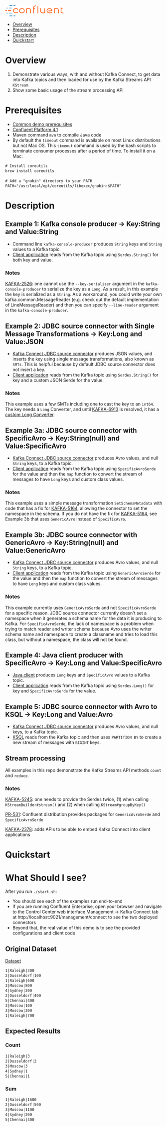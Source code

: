 ![image](../images/confluent-logo-300-2.png)

- [Overview](#overview)
- [Prerequisites](#prerequisites)
- [Description](#description)
- [Quickstart](#quickstart)


# Overview

1. Demonstrate various ways, with and without Kafka Connect, to get data into Kafka topics and then loaded for use by the Kafka Streams API `KStream`
2. Show some basic usage of the stream processing API

# Prerequisites

* [Common demo prerequisites](https://github.com/confluentinc/quickstart-demos#prerequisites)
* [Confluent Platform 4.1](https://www.confluent.io/download/)
* Maven command `mvn` to compile Java code
* By default the `timeout` command is available on most Linux distributions but not Mac OS. This `timeout` command is used by the bash scripts to terminate consumer processes after a period of time. To install it on a Mac:

```shell
# Install coreutils
brew install coreutils

# Add a "gnubin" directory to your PATH
PATH="/usr/local/opt/coreutils/libexec/gnubin:$PATH"
```

# Description

## Example 1: Kafka console producer -> Key:String and Value:String

* Command line `kafka-console-producer` produces `String` keys and `String` values to a Kafka topic.
* [Client application](src/main/java/io/confluent/examples/connectandstreams/consoleproducer/StreamsIngest.java) reads from the Kafka topic using `Serdes.String()` for both key and value.

### Notes

[KAFKA-2526](https://issues.apache.org/jira/browse/KAFKA-2526): one cannot use the `--key-serializer` argument in the `kafka-console-producer` to serialize the key as a `Long`. As a result, in this example the key is serialized as a `String`. As a workaround, you could write your own kafka.common.MessageReader (e.g. check out the default implementation of LineMessageReader) and then you can specify `--line-reader` argument in the `kafka-console-producer`.

## Example 2: JDBC source connector with Single Message Transformations -> Key:Long and Value:JSON

* [Kafka Connect JDBC source connector](jdbcjson-connector.properties) produces JSON values, and inserts the key using single message transformations, also known as `SMTs`. This is helpful because by default JDBC source connector does not insert a key.
* [Client application](src/main/java/io/confluent/examples/connectandstreams/jdbcjson/StreamsIngest.java) reads from the Kafka topic using `Serdes.String()` for key and a custom JSON Serde for the value.

### Notes

This example uses a few SMTs including one to cast the key to an `int64`. The key needs a `Long` Converter, and until [KAFKA-6913](https://issues.apache.org/jira/browse/KAFKA-6913) is resolved, it has a [custom Long Converter](src/main/java/io/confluent/examples/connectandstreams/utils/LongConverter.java).

## Example 3a: JDBC source connector with SpecificAvro -> Key:String(null) and Value:SpecificAvro

* [Kafka Connect JDBC source connector](jdbcspecificavro-connector.properties) produces Avro values, and null `String` keys, to a Kafka topic.
* [Client application](src/main/java/io/confluent/examples/connectandstreams/jdbcspecificavro/StreamsIngest.java) reads from the Kafka topic using `SpecificAvroSerde` for the value and then the `map` function to convert the stream of messages to have `Long` keys and custom class values.

### Notes

This example uses a simple message transformation `SetSchemaMetadata` with code that has a fix for [KAFKA-5164](https://issues.apache.org/jira/browse/KAFKA-5164), allowing the connector to set the namespace in the schema. If you do not have the fix for [KAFKA-5164](https://issues.apache.org/jira/browse/KAFKA-5164), see Example 3b that uses `GenericAvro` instead of `SpecificAvro`.

## Example 3b: JDBC source connector with GenericAvro -> Key:String(null) and Value:GenericAvro

* [Kafka Connect JDBC source connector](jdbcgenericavro-connector.properties) produces Avro values, and null `String` keys, to a Kafka topic.
* [Client application](src/main/java/io/confluent/examples/connectandstreams/jdbcgenericavro/StreamsIngest.java) reads from the Kafka topic using `GenericAvroSerde` for the value and then the `map` function to convert the stream of messages to have `Long` keys and custom class values.

### Notes

This example currently uses `GenericAvroSerde` and not `SpecificAvroSerde` for a specific reason. JDBC source connector currently doesn't set a namespace when it generates a schema name for the data it is producing to Kafka. For `SpecificAvroSerde`, the lack of namespace is a problem when trying to match reader and writer schema because Avro uses the writer schema name and namespace to create a classname and tries to load this class, but without a namespace, the class will not be found.

## Example 4: Java client producer with SpecificAvro -> Key:Long and Value:SpecificAvro

* [Java client](src/main/java/io/confluent/examples/connectandstreams/javaproducer/Driver.java) produces `Long` keys and `SpecificAvro` values to a Kafka topic.
* [Client application](src/main/java/io/confluent/examples/connectandstreams/javaproducer/StreamsIngest.java) reads from the Kafka topic using `Serdes.Long()` for key and `SpecificAvroSerde` for the value.

## Example 5: JDBC source connector with Avro to KSQL -> Key:Long and Value:Avro

* [Kafka Connect JDBC source connector](jdbcavroksql-connector.properties) produces Avro values, and null keys, to a Kafka topic.
* [KSQL](jdbcavroksql.commands) reads from the Kafka topic and then uses `PARTITION BY` to create a new stream of messages with `BIGINT` keys.

## Stream processing

All examples in this repo demonstrate the Kafka Streams API methods `count` and `reduce`.

### Notes

[KAFKA-5245](https://issues.apache.org/jira/browse/KAFKA-5245): one needs to provide the Serdes twice, (1) when calling `KStreamBuilder#stream()` and (2) when calling `KStream#groupByKey()`

[PR-531](https://github.com/confluentinc/schema-registry/pull/531): Confluent distribution provides packages for `GenericAvroSerde` and `SpecificAvroSerde`

[KAFKA-2378](https://issues.apache.org/jira/browse/KAFKA-2378): adds APIs to be able to embed Kafka Connect into client applications

# Quickstart

# What Should I see?

After you run `./start.sh`:

* You should see each of the examples run end-to-end
* If you are running Confluent Enterprise, open your browser and navigate to the Control Center web interface Management -> Kafka Connect tab at http://localhost:9021/management/connect to see the two deployed connectors
* Beyond that, the real value of this demo is to see the provided configurations and client code


## Original Dataset

[Dataset](../utils/table.locations)

```
1|Raleigh|300
2|Dusseldorf|100
1|Raleigh|600
3|Moscow|800
4|Sydney|200
2|Dusseldorf|400
5|Chennai|400
3|Moscow|100
3|Moscow|200
1|Raleigh|700
```

## Expected Results

### Count

```
1|Raleigh|3
2|Dusseldorf|2
3|Moscow|3
4|Sydney|1
5|Chennai|1
```

### Sum

```
1|Raleigh|1600
2|Dusseldorf|500
3|Moscow|1100
4|Sydney|200
5|Chennai|400
```

